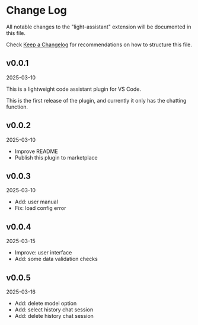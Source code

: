 # Change Log

All notable changes to the "light-assistant" extension will be documented in this file.

Check [Keep a Changelog](http://keepachangelog.com/) for recommendations on how to structure this file.

## v0.0.1

2025-03-10

This is a lightweight code assistant plugin for VS Code.

This is the first release of the plugin, and currently it only has the chatting function.

## v0.0.2

2025-03-10

- Improve README
- Publish this plugin to marketplace

## v0.0.3

2025-03-10

- Add: user manual
- Fix: load config error

## v0.0.4

2025-03-15

- Improve: user interface
- Add: some data validation checks

## v0.0.5

2025-03-16

- Add: delete model option
- Add: select history chat session
- Add: delete history chat session